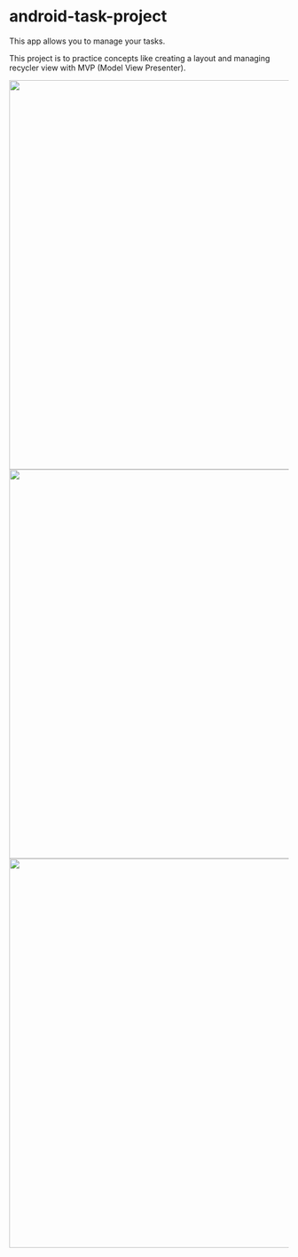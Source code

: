 # android-task-project

This app allows you to manage your tasks.

This project is to practice concepts like creating a layout and managing recycler view with MVP (Model View Presenter).



<p float="center">
  <img height="700px" src="https://user-images.githubusercontent.com/86477169/159936156-80dda678-b8e0-457e-ac14-dcc8b3675e5d.jpg](https://user-images.githubusercontent.com/86477169/169659147-18657a0b-8b00-4c10-95c3-628c1f8f6595.jpg">
  <img height="700px" align="right" src="https://user-images.githubusercontent.com/86477169/159130716-b619330b-8323-4ccc-abd1-eeeb5c08ff0b.jpg](https://user-images.githubusercontent.com/86477169/169659207-59d62da0-3a0a-4119-b5d9-ea4ebd74e465.jpg">
  <img height="700px" align="right" src="https://user-images.githubusercontent.com/86477169/159130716-b619330b-8323-4ccc-abd1-eeeb5c08ff0b.jpg](https://user-images.githubusercontent.com/86477169/169659219-5b6d572d-b03d-4985-8fdf-9684305dfca5.jpg">
</p>
